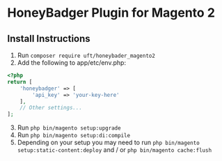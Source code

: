 # HoneyBadger Plugin for Magento 2

## Install Instructions
1. Run `composer require uft/honeybader_magento2`
2. Add the following to app/etc/env.php:
```php
<?php
return [
    'honeybadger' => [
        'api_key' => 'your-key-here'
    ],
    // Other settings...
];
```
3. Run `php bin/magento setup:upgrade`
4. Run `php bin/magento setup:di:compile`
5. Depending on your setup you may need to run `php bin/magento setup:static-content:deploy` and / or `php bin/magento cache:flush`